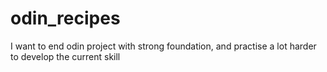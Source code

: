 # odin_recipes
I want to end odin project with strong foundation, and practise a lot harder to develop the current skill